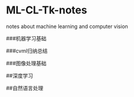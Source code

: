 # ML-CL-Tk-notes
notes about machine learning and computer vision


###机器学习基础

###cvml归纳总结

###图像处理基础

##深度学习

##自然语言处理

